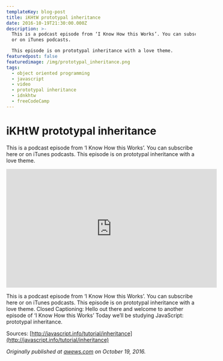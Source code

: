 ```yaml
---
templateKey: blog-post
title: iKHtW prototypal inheritance
date: 2016-10-19T21:30:00.000Z
description: >-
  This is a podcast episode from ‘I Know How this Works’. You can subscribe here
  or on iTunes podcasts.

  This episode is on prototypal inheritance with a love theme.
featuredpost: false
featuredimage: /img/prototypal_inheritance.png
tags:
  - object oriented programming
  - javascript
  - video
  - prototypal inheritance
  - idnkhtw
  - freeCodeCamp
---
```

# iKHtW prototypal inheritance

This is a podcast episode from ‘I Know How this Works’. You can subscribe here or on iTunes podcasts.
This episode is on prototypal inheritance with a love theme.

<center><iframe width="560" height="315" src="https://www.youtube.com/embed/tfIF6oKbCQ4" frameborder="0" allowfullscreen></iframe></center>

This is a podcast episode from ‘I Know How this Works’. You can subscribe here or on iTunes podcasts. This episode is on prototypal inheritance with a love theme. Closed Captioning: Hello out there and welcome to another episode of ‘I Know How this Works’ Today we’ll be studying JavaScript: prototypal inheritance.

Sources:
[http://javascript.info/tutorial/inheritance](http://javascript.info/tutorial/inheritance)

*Originally published at [awews.com](http://awews.com/i-know-how-this-works/2016/10/19/ikhtw-prototypal-inheritance) on October 19, 2016.*
